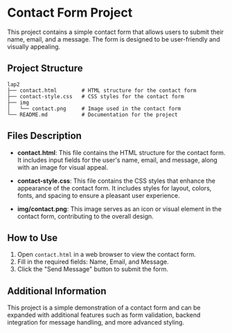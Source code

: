 # Contact Form Project

This project contains a simple contact form that allows users to submit their name, email, and a message. The form is designed to be user-friendly and visually appealing.

## Project Structure

```
lap2
├── contact.html        # HTML structure for the contact form
├── contact-style.css   # CSS styles for the contact form
├── img
│   └── contact.png     # Image used in the contact form
└── README.md           # Documentation for the project
```

## Files Description

- **contact.html**: This file contains the HTML structure for the contact form. It includes input fields for the user's name, email, and message, along with an image for visual appeal.

- **contact-style.css**: This file contains the CSS styles that enhance the appearance of the contact form. It includes styles for layout, colors, fonts, and spacing to ensure a pleasant user experience.

- **img/contact.png**: This image serves as an icon or visual element in the contact form, contributing to the overall design.

## How to Use

1. Open `contact.html` in a web browser to view the contact form.
2. Fill in the required fields: Name, Email, and Message.
3. Click the "Send Message" button to submit the form.

## Additional Information

This project is a simple demonstration of a contact form and can be expanded with additional features such as form validation, backend integration for message handling, and more advanced styling.